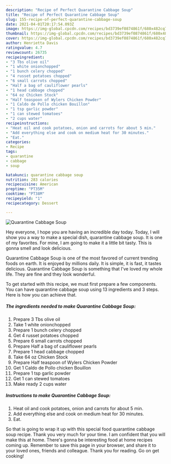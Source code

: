 ```yaml
---
description: "Recipe of Perfect Quarantine Cabbage Soup"
title: "Recipe of Perfect Quarantine Cabbage Soup"
slug: 155-recipe-of-perfect-quarantine-cabbage-soup
date: 2021-04-01T20:17:54.093Z
image: https://img-global.cpcdn.com/recipes/bd3739ef0874861f/680x482cq70/quarantine-cabbage-soup-recipe-main-photo.jpg
thumbnail: https://img-global.cpcdn.com/recipes/bd3739ef0874861f/680x482cq70/quarantine-cabbage-soup-recipe-main-photo.jpg
cover: https://img-global.cpcdn.com/recipes/bd3739ef0874861f/680x482cq70/quarantine-cabbage-soup-recipe-main-photo.jpg
author: Henrietta Davis
ratingvalue: 4.7
reviewcount: 26735
recipeingredient:
- "3 Tbs olive oil"
- "1 white onionchopped"
- "1 bunch celery chopped"
- "4 russet potatoes chopped"
- "6 small carrots chopped"
- "Half a bag of cauliflower pearls"
- "1 head cabbage chopped"
- "64 oz Chicken Stock"
- "Half teaspoon of Wylers Chicken Powder"
- "1 Caldo de Pollo chicken Bouillon"
- "1 tsp garlic powder"
- "1 can stewed tomatoes"
- "2 cups water"
recipeinstructions:
- "Heat oil and cook potatoes, onion and carrots for about 5 min."
- "Add everything else and cook on medium heat for 30 minutes."
- "Eat."
categories:
- Recipe
tags:
- quarantine
- cabbage
- soup

katakunci: quarantine cabbage soup 
nutrition: 283 calories
recipecuisine: American
preptime: "PT35M"
cooktime: "PT38M"
recipeyield: "1"
recipecategory: Dessert

---
```



![Quarantine Cabbage Soup](https://img-global.cpcdn.com/recipes/bd3739ef0874861f/680x482cq70/quarantine-cabbage-soup-recipe-main-photo.jpg)

Hey everyone, I hope you are having an incredible day today. Today, I will show you a way to make a special dish, quarantine cabbage soup. It is one of my favorites. For mine, I am going to make it a little bit tasty. This is gonna smell and look delicious.

Quarantine Cabbage Soup is one of the most favored of current trending foods on earth. It is enjoyed by millions daily. It is simple, it is fast, it tastes delicious. Quarantine Cabbage Soup is something that I've loved my whole life. They are fine and they look wonderful.




To get started with this recipe, we must first prepare a few components. You can have quarantine cabbage soup using 13 ingredients and 3 steps. Here is how you can achieve that.

<!--inarticleads1-->

##### The ingredients needed to make Quarantine Cabbage Soup:

1. Prepare 3 Tbs olive oil
1. Take 1 white onionchopped
1. Prepare 1 bunch celery chopped
1. Get 4 russet potatoes chopped
1. Prepare 6 small carrots chopped
1. Prepare Half a bag of cauliflower pearls
1. Prepare 1 head cabbage chopped
1. Take 64 oz Chicken Stock
1. Prepare Half teaspoon of Wylers Chicken Powder
1. Get 1 Caldo de Pollo chicken Bouillon
1. Prepare 1 tsp garlic powder
1. Get 1 can stewed tomatoes
1. Make ready 2 cups water




<!--inarticleads2-->

##### Instructions to make Quarantine Cabbage Soup:

1. Heat oil and cook potatoes, onion and carrots for about 5 min.
1. Add everything else and cook on medium heat for 30 minutes.
1. Eat.




So that is going to wrap it up with this special food quarantine cabbage soup recipe. Thank you very much for your time. I am confident that you will make this at home. There's gonna be interesting food at home recipes coming up. Remember to save this page in your browser, and share it to your loved ones, friends and colleague. Thank you for reading. Go on get cooking!
